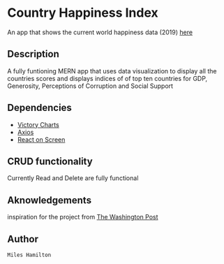 # Country Happiness Index

An app that shows the current world happiness data (2019) [here]('country-happiness-score.surge.sh')

## Description

A fully funtioning MERN app that uses data visualization to display all the countries scores and displays indices of of top ten countries for GDP, Generosity, Perceptions of Corruption and Social Support

## Dependencies

- [Victory Charts]('https://formidable.com/open-source/victory/')
- [Axios]('https://www.npmjs.com/package/axios')
- [React on Screen]('https://github.com/fkhadra/react-on-screen')

## CRUD functionality

Currently Read and Delete are fully functional

## Aknowledgements

inspiration for the project from [The Washington Post]('https://github.com/fkhadra/react-on-screen')

## Author

    Miles Hamilton
